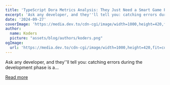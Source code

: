 ```yaml
---
title: 'TypeScript Dora Metrics Analysis: They Just Need a Smart Game Plan!'
excerpt: 'Ask any developer, and they''ll tell you: catching errors during the development phase is a...'
date: '2024-09-27'
coverImage: 'https://media.dev.to/cdn-cgi/image/width=1000,height=420,fit=cover,gravity=auto,format=auto/https%3A%2F%2Fdev-to-uploads.s3.amazonaws.com%2Fuploads%2Farticles%2Fbbxubihuq8leb1ooyfgq.jpg'
author:
  name: Koders
  picture: "assets/blog/authors/koders.png"
ogImage:
  url: 'https://media.dev.to/cdn-cgi/image/width=1000,height=420,fit=cover,gravity=auto,format=auto/https%3A%2F%2Fdev-to-uploads.s3.amazonaws.com%2Fuploads%2Farticles%2Fbbxubihuq8leb1ooyfgq.jpg'
---
```


Ask any developer, and they''ll tell you: catching errors during the development phase is a...

[Read more](https://dev.to/middleware/team-typescript-armed-for-success-just-needs-a-smart-game-plan-17n)
